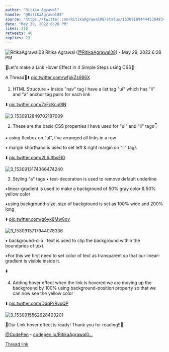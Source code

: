 ```yaml
---
author: "Ritika Agrawal"
handle: "@RitikaAgrawal08"
source: "https://twitter.com/RitikaAgrawal08/status/1530918944445304834"
date: "May 29, 2022 6:28 PM"
likes: 210
retweets: 48
replies: 23
---
```

![RitikaAgrawal08](https://pbs.twimg.com/profile_images/1536045260253515776/BNiSS_c1_normal.jpg)
Ritika Agrawal ([@RitikaAgrawal08](https://twitter.com/RitikaAgrawal08)) - May 29, 2022 6:28 PM

🔸Let's make a Link Hover Effect in 4 Simple Steps using CSS🔸

A Thread🧵⬇️ [pic.twitter.com/wfpkZs986X](https://twitter.com/RitikaAgrawal08/status/1530918944445304834/video/1)

1. HTML Structure
▪️ Inside "nav" tag I have a list tag "ul" which has "li" and "a" anchor tag pairs for each link

⬇️ [pic.twitter.com/7xFcKcu0lN](https://twitter.com/RitikaAgrawal08/status/1530918955195330561/photo/1)

![3_1530912849702187009](https://pbs.twimg.com/media/FT7lICyUcAEjK0Y.jpg)

2. These are the basic CSS properties I have used for "ul" and "li" tags👇

▪️ using flexbox on "ul", I've arranged all links in a row

▪️ margin shorthand is used to set left & right margin on "li" tags

⬇️ [pic.twitter.com/2L6JtbsEI0](https://twitter.com/RitikaAgrawal08/status/1530918963357442048/photo/1)

![3_1530913174366474240](https://pbs.twimg.com/media/FT7la8QUUAAD1R4.jpg)

3. Styling "a" tags
▪️ text-decoration is used to remove default underline

▪️linear-gradient is used to make a background of 50% gray color & 50% yellow color

▪️using background-size, size of background is set as 100% wide and 200% long

⬇️ [pic.twitter.com/g6yk8Mw8ov](https://twitter.com/RitikaAgrawal08/status/1530918971314032640/photo/1)

![3_1530913717944078336](https://pbs.twimg.com/media/FT7l6lPUUAA5YO6.jpg)

▪️ background-clip : text is used to clip the background within the boundaries of text. 

▪️For this we first need to set color of text as transparent so that our linear-gradient is visible inside it.

⬇️

4. Adding hover effect
when the link is hovered we are moving up the background by 100% using background-position property so that we can now see the yellow color

⬇️ [pic.twitter.com/DdqPrRvxQP](https://twitter.com/RitikaAgrawal08/status/1530918984299601920/photo/1)

![3_1530915562628403201](https://pbs.twimg.com/media/FT7nl9OVUAEh6Q-.jpg)

🔸Our Link hover effect is ready! Thank you for reading!!🔸

[@CodePen](https://twitter.com/CodePen) - [codepen.io/RitikaAgrawal0…](https://codepen.io/RitikaAgrawal08/full/XWZZYJv)

[Thread link](https://twitter.com/RitikaAgrawal08/status/1530918944445304834)